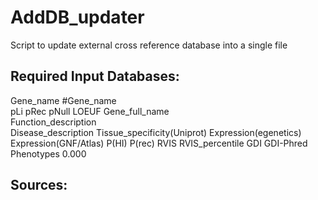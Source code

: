 # AddDB_updater
Script to update external cross reference database into a single file 


## Required Input Databases:
Gene_name
#Gene_name	
pLi	pRec	pNull
LOEUF 
Gene_full_name	
Function_description	
Disease_description	
Tissue_specificity(Uniprot)	
Expression(egenetics)	
Expression(GNF/Atlas)	P(HI)	P(rec)	RVIS	RVIS_percentile	GDI	GDI-Phred	Phenotypes	0.000


## Sources:


